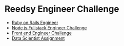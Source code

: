 # Reedsy Engineer Challenge

* [Ruby on Rails Engineer](ruby-on-rails-engineer.md)
* [Node.js Fullstack Engineer Challenge](node-fullstack.md)
* [Front end Engineer Challenge](front-end.md)
* [Data Scientist Assignment](data-scientist.md)
